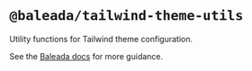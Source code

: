 # `@baleada/tailwind-theme-utils`

Utility functions for Tailwind theme configuration.

See the [Baleada docs](https://baleada.netlify.com) for more guidance.